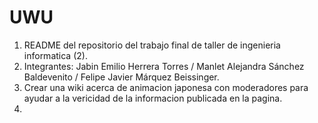 # UWU
1. README del repositorio del trabajo final de taller de ingenieria informatica (2).
2. Integrantes: Jabin Emilio Herrera Torres / Manlet Alejandra Sánchez Baldevenito / Felipe Javier Márquez Beissinger.
3. Crear una wiki acerca de animacion japonesa con moderadores para ayudar a la vericidad de la informacion publicada en la pagina.
4. 
